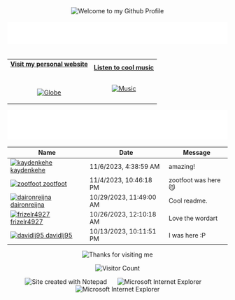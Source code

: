 <!-- "Hero" Header -->
<div align="center">
  <img src="https://github.com/BrunnerLivio/brunnerlivio/blob/master/images/welcome.png?raw=true" style="max-width: 100%;" alt="Welcome to my Github Profile" />
  <br />
  <br />
  <img height="50" alt="My Name is Livio and I like Node.js" src="images/personal_note.svg" />
  <br />
  <br />

</div>

<!-- Social -->
<table width="100%" align="center">
<tr>
<td align="center">
<a href="https://brunnerliv.io">
<strong>Visit my personal website </strong>
<br />
<br />
<br />

<p>

<img alt="Globe" height="80" src="images/globe.gif">
</a>
</p>

</td>


<td align="center">
<a href="https://www.youtube.com/watch?v=3YxaaGgTQYM&ab_channel=EvanescenceVEVO">
<strong>Listen to cool music</strong>
<br />
<br />


<p>
<img height="100" alt="Music" src="images/music.gif"> 
</a>
</p>

</td>
</tr>
</table>

<div align="center">
<a href="https://github.com/BrunnerLivio/brunnerlivio/issues/62#issuecomment-new"><img src="images/guestbook.svg"></a> 
</div>

<!-- Guestbook -->
| Name | Date | Message |
|---|---|---|
| <a href="https://github.com/kaydenkehe"><img width="24" src="https://avatars.githubusercontent.com/u/98932428?s=24&u=1cb6458355210245f274ff431d44ca94cdd45d82&v=4" alt="kaydenkehe" /> kaydenkehe</a> |11/6/2023, 4:38:59 AM|amazing!|
| <a href="https://github.com/zootfoot"><img width="24" src="https://avatars.githubusercontent.com/u/42263048?s=24&u=c52078c65af636bf1e00dd38fdd324fe6c8fa075&v=4" alt="zootfoot" /> zootfoot</a> |11/4/2023, 10:46:18 PM|zootfoot was here 😼|
| <a href="https://github.com/daironreijna"><img width="24" src="https://avatars.githubusercontent.com/u/140647099?s=24&v=4" alt="daironreijna" /> daironreijna</a> |10/29/2023, 11:49:00 AM|Cool readme.|
| <a href="https://github.com/frizelr4927"><img width="24" src="https://avatars.githubusercontent.com/u/83999221?s=24&u=382a03b535e888a5e8d88de1e783bf805cff465a&v=4" alt="frizelr4927" /> frizelr4927</a> |10/26/2023, 12:10:18 AM|Love the wordart|
| <a href="https://github.com/davidlj95"><img width="24" src="https://avatars.githubusercontent.com/u/8050648?s=24&u=a4325f7cd0d1ada4bcb6cc5f3f6b0c16e04ce53a&v=4" alt="davidlj95" /> davidlj95</a> |10/13/2023, 10:11:51 PM|I was here :P|
<!-- /Guestbook -->

<!-- Footer -->

<div align="center">

<img height="120" alt="Thanks for visiting me" width="100%" src="https://raw.githubusercontent.com/BrunnerLivio/brunnerlivio/master/images/marquee.svg" />
<br />

![Visitor Count](https://profile-counter.glitch.me/brunnerlivio/count.svg)


<img src="https://raw.githubusercontent.com/BrunnerLivio/brunnerlivio/master/images/notepad.gif" alt="Site created with Notepad" height="30" />
<!-- "margin-right: whatever;" -->
<span>&nbsp;&nbsp;&nbsp;&nbsp;</span>  
<img src="https://raw.githubusercontent.com/BrunnerLivio/brunnerlivio/master/images/ie_logo.gif" alt="Microsoft Internet Explorer" />
<span>&nbsp;&nbsp;&nbsp;&nbsp;</span>  
<img src="https://raw.githubusercontent.com/BrunnerLivio/brunnerlivio/master/images/noframes.gif" alt="Microsoft Internet Explorer" />

</div>
